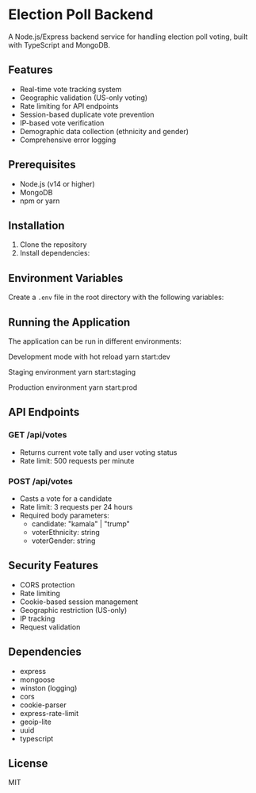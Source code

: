 # Election Poll Backend

A Node.js/Express backend service for handling election poll voting, built with TypeScript and MongoDB.

## Features

- Real-time vote tracking system
- Geographic validation (US-only voting)
- Rate limiting for API endpoints
- Session-based duplicate vote prevention
- IP-based vote verification
- Demographic data collection (ethnicity and gender)
- Comprehensive error logging

## Prerequisites

- Node.js (v14 or higher)
- MongoDB
- npm or yarn

## Installation

1. Clone the repository
2. Install dependencies:

## Environment Variables

Create a `.env` file in the root directory with the following variables:


## Running the Application

The application can be run in different environments:

Development mode with hot reload
yarn start:dev

Staging environment
yarn start:staging

Production environment
yarn start:prod

## API Endpoints

### GET /api/votes
- Returns current vote tally and user voting status
- Rate limit: 500 requests per minute

### POST /api/votes
- Casts a vote for a candidate
- Rate limit: 3 requests per 24 hours
- Required body parameters:
  - candidate: "kamala" | "trump"
  - voterEthnicity: string
  - voterGender: string

## Security Features

- CORS protection
- Rate limiting
- Cookie-based session management
- Geographic restriction (US-only)
- IP tracking
- Request validation

## Dependencies

- express
- mongoose
- winston (logging)
- cors
- cookie-parser
- express-rate-limit
- geoip-lite
- uuid
- typescript

## License

MIT